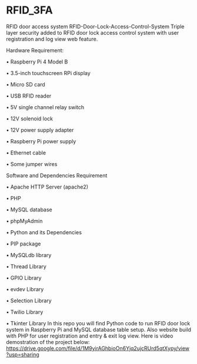 # RFID_3FA
RFID door access system 
RFID-Door-Lock-Access-Control-System
Triple layer security added to RFID door lock access control system with user registration and log view web feature.

Hardware Requirement:

• Raspberry Pi 4 Model B

• 3.5-inch touchscreen RPi display

• Micro SD card

• USB RFID reader

• 5V single channel relay switch

• 12V solenoid lock

• 12V power supply adapter

• Raspberry Pi power supply

• Ethernet cable

• Some jumper wires

Software and Dependencies Requirement

• Apache HTTP Server (apache2)

• PHP

• MySQL database

• phpMyAdmin

• Python and its Dependencies

• PIP package

• MySQLdb library

• Thread Library

• GPIO Library

• evdev Library

• Selection Library

• Twilio Library

• Tkinter Library
In this repo you will find Python code to run RFID door lock system in Raspberry Pi and MySQL database table setup. Also website build with PHP for user registration and entry & exit log view. Here is video demostration of the project below: https://drive.google.com/file/d/1M9yirAGhbioOn6Yjq2ujcRUrd5qtXypy/view?usp=sharing
